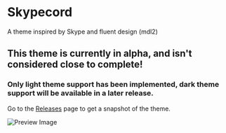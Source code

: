 # Skypecord
A theme inspired by Skype and fluent design (mdl2)

## **This theme is currently in alpha, and isn't considered close to complete!**
### Only light theme support has been implemented, dark theme support will be available in a later release.

Go to the [Releases](https://github.com/MasicoreLord/Skypecord/releases) page to get a snapshot of the theme.

![Preview Image](https://i.snag.gy/0EhZfK.jpg)
